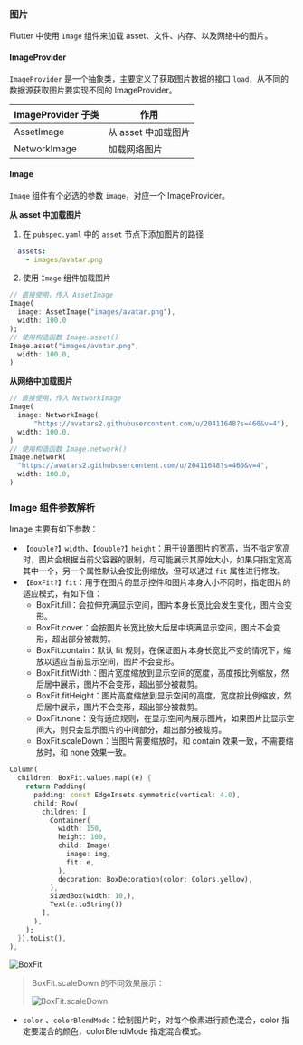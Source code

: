 ### 图片

Flutter 中使用 `Image` 组件来加载 asset、文件、内存、以及网络中的图片。

#### ImageProvider

`ImageProvider` 是一个抽象类，主要定义了获取图片数据的接口 `load`，从不同的数据源获取图片要实现不同的 ImageProvider。

| ImageProvider 子类 | 作用                |
| ------------------ | ------------------- |
| AssetImage         | 从 asset 中加载图片 |
| NetworkImage       | 加载网络图片        |

#### Image

`Image` 组件有个必选的参数 `image`，对应一个 ImageProvider。

**从 asset 中加载图片**

1. 在 `pubspec.yaml` 中的 `asset` 节点下添加图片的路径

```yaml
  assets:
    - images/avatar.png
```

2. 使用 `Image` 组件加载图片

```dart
// 直接使用，传入 AssetImage
Image(
  image: AssetImage("images/avatar.png"),
  width: 100.0
);
// 使用构造函数 Image.asset()
Image.asset("images/avatar.png",
  width: 100.0,
)
```

**从网络中加载图片**

```dart
// 直接使用，传入 NetworkImage
Image(
  image: NetworkImage(
      "https://avatars2.githubusercontent.com/u/20411648?s=460&v=4"),
  width: 100.0,
)
// 使用构造函数 Image.network()
Image.network(
  "https://avatars2.githubusercontent.com/u/20411648?s=460&v=4",
  width: 100.0,
)
```

### Image 组件参数解析

Image 主要有如下参数：

- `【double?】width`、`【double?】height`：用于设置图片的宽高，当不指定宽高时，图片会根据当前父容器的限制，尽可能展示其原始大小，如果只指定宽高其中一个，另一个属性默认会按比例缩放，但可以通过 `fit` 属性进行修改。
- `【BoxFit?】fit`：用于在图片的显示控件和图片本身大小不同时，指定图片的适应模式，有如下值：
  - BoxFit.fill：会拉伸充满显示空间，图片本身长宽比会发生变化，图片会变形。
  - BoxFit.cover：会按图片长宽比放大后居中填满显示空间，图片不会变形，超出部分被裁剪。
  - BoxFit.contain：默认 fit 规则，在保证图片本身长宽比不变的情况下，缩放以适应当前显示空间，图片不会变形。
  - BoxFit.fitWidth：图片宽度缩放到显示空间的宽度，高度按比例缩放，然后居中展示，图片不会变形，超出部分被裁剪。
  - BoxFit.fitHeight：图片高度缩放到显示空间的高度，宽度按比例缩放，然后居中展示，图片不会变形，超出部分被裁剪。
  - BoxFit.none：没有适应规则，在显示空间内展示图片，如果图片比显示空间大，则只会显示图片的中间部分，超出部分被裁剪。
  - BoxFit.scaleDown：当图片需要缩放时，和 contain 效果一致，不需要缩放时，和 none 效果一致。

```dart
Column(
  children: BoxFit.values.map((e) {
    return Padding(
      padding: const EdgeInsets.symmetric(vertical: 4.0),
      child: Row(
        children: [
          Container(
            width: 150,
            height: 100,
            child: Image(
              image: img,
              fit: e,
            ),
            decoration: BoxDecoration(color: Colors.yellow),
          ),
          SizedBox(width: 10,),
          Text(e.toString())
        ],
      ),
    );
  }).toList(),
),
```

![BoxFit](https://gitee.com/owenlee233/image_store/raw/master/202109251348330.png)

> BoxFit.scaleDown 的不同效果展示：
>
> ![BoxFit.scaleDown](https://gitee.com/owenlee233/image_store/raw/master/202109251358697.png)

- `color` 、`colorBlendMode`：绘制图片时，对每个像素进行颜色混合，color 指定要混合的颜色，colorBlendMode 指定混合模式。